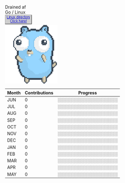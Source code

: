 Drained af  
Go / Linux  
[![alt text](linux.gif)](https://www.youtube.com/watch?v=JwRKq5lyhnQ)     
[![alt text](dancing-gopher.gif)](https://www.youtube.com/watch?v=hFF5PLst0mo)

<!--START_SECTION:emo-gitlab-->
| Month | Contributions | Progress | 
|-------|---------------|---------------------------|
|JUN|0  |░░░░░░░░░░░░░░░░░░░░|
|JUL|0  |░░░░░░░░░░░░░░░░░░░░|
|AUG|0  |░░░░░░░░░░░░░░░░░░░░|
|SEP|0  |░░░░░░░░░░░░░░░░░░░░|
|OCT|0  |░░░░░░░░░░░░░░░░░░░░|
|NOV|0  |░░░░░░░░░░░░░░░░░░░░|
|DEC|0  |░░░░░░░░░░░░░░░░░░░░|
|JAN|0  |░░░░░░░░░░░░░░░░░░░░|
|FEB|0  |░░░░░░░░░░░░░░░░░░░░|
|MAR|0  |░░░░░░░░░░░░░░░░░░░░|
|APR|0  |░░░░░░░░░░░░░░░░░░░░|
|MAY|0  |░░░░░░░░░░░░░░░░░░░░|

<!--END_SECTION:emo-gitlab-->
